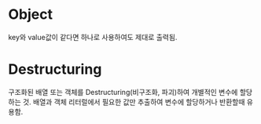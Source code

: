 # Object

key와 value값이 같다면 하나로 사용하여도 제대로 출력됨.

# Destructuring 

구조화된 배열 또는 객체를 Destructuring(비구조화, 파괴)하여 개별적인 변수에 할당하는 것. 배열과 객체 리터럴에서 필요한 값만 추출하여 변수에 할당하거나 반환할때 유용함.